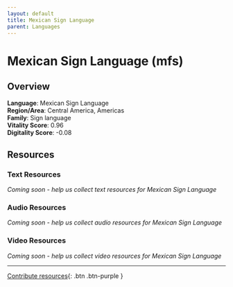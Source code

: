 ```yaml
---
layout: default
title: Mexican Sign Language
parent: Languages
---
```


# Mexican Sign Language (mfs)

## Overview

**Language**: Mexican Sign Language  
**Region/Area**: Central America, Americas  
**Family**: Sign language  
**Vitality Score**: 0.96  
**Digitality Score**: -0.08  

## Resources

### Text Resources
*Coming soon - help us collect text resources for Mexican Sign Language*

### Audio Resources
*Coming soon - help us collect audio resources for Mexican Sign Language*

### Video Resources
*Coming soon - help us collect video resources for Mexican Sign Language*

---

[Contribute resources](https://fairtrain.github.io/){: .btn .btn-purple }
